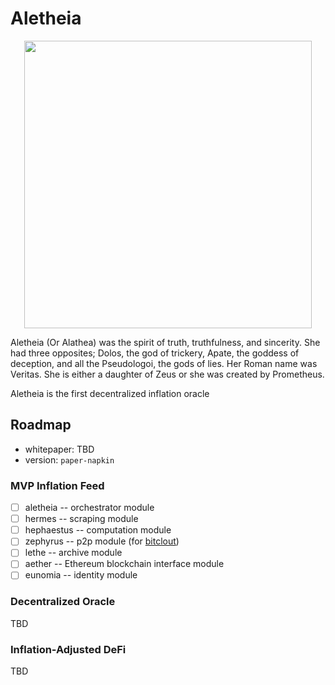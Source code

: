 # Aletheia

<p align="center">
  <img width="460" height="460" src="https://user-images.githubusercontent.com/13405632/124463274-558e7180-dd9b-11eb-8b9d-0aa2f0b7f851.png">
</p>

Aletheia (Or Alathea) was the spirit of truth, truthfulness, and sincerity. She had three opposites; Dolos, the god of trickery, Apate, the goddess of deception, and all the Pseudologoi, the gods of lies. Her Roman name was Veritas. She is either a daughter of Zeus or she was created by Prometheus.

Aletheia is the first decentralized inflation oracle


## Roadmap

- whitepaper: TBD
- version: `paper-napkin`

### MVP Inflation Feed
- [ ] aletheia -- orchestrator module
- [ ] hermes -- scraping module
- [ ] hephaestus -- computation module
- [ ] zephyrus -- p2p module (for [bitclout](https://bitclout.com))
- [ ] lethe -- archive module
- [ ] aether -- Ethereum blockchain interface module
- [ ] eunomia -- identity module

### Decentralized Oracle
TBD
### Inflation-Adjusted DeFi
TBD
